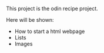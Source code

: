 This project is the odin recipe project.

Here will be shown:
 - How to start a html webpage
 - Lists
 - Images
